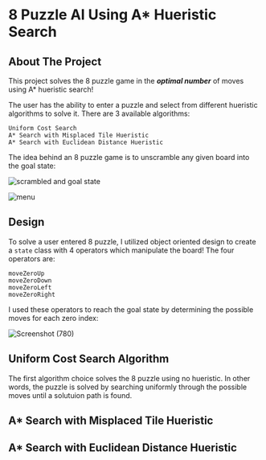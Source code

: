 # 8 Puzzle AI Using A* Hueristic Search
## About The Project


This project solves the 8 puzzle game in the ***optimal number*** of moves using A* hueristic search!


The user has the ability to enter a puzzle and select from different hueristic algorithms to solve it. There are 3 available algorithms: 
```
Uniform Cost Search
A* Search with Misplaced Tile Hueristic
A* Search with Euclidean Distance Hueristic
```


The idea behind an 8 puzzle game is to unscramble any given board into the goal state:


![scrambled and goal state](https://user-images.githubusercontent.com/43623351/198106094-1239b2c5-1471-4a5a-9f1a-0ea3f5ee9f44.png)


![menu](https://user-images.githubusercontent.com/43623351/198106961-f8bf3d51-fc97-40ce-869a-be0654a195bb.png)




## Design


To solve a user entered 8 puzzle, I utilized object oriented design to create a `state` class with 4 operators which manipulate the board! The four operators are:
```
moveZeroUp
moveZeroDown
moveZeroLeft
moveZeroRight
````


I used these operators to reach the goal state by determining the possible moves for each zero index:


![Screenshot (780)](https://user-images.githubusercontent.com/43623351/198116677-a34c2834-4a22-4cde-9988-23be50a5f9a8.png)


## Uniform Cost Search Algorithm
The first algorithm choice solves the 8 puzzle using no hueristic. In other words, the puzzle is solved by searching uniformly through the possible moves until a solutuion path is found.


## A* Search with Misplaced Tile Hueristic


## A* Search with Euclidean Distance Hueristic


